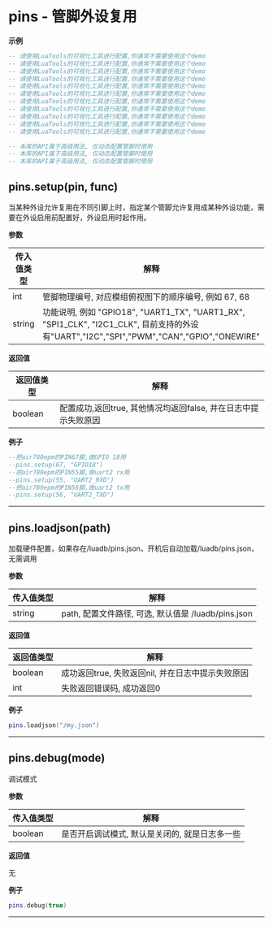 # pins - 管脚外设复用

**示例**

```lua
-- 请使用LuaTools的可视化工具进行配置,你通常不需要使用这个demo
-- 请使用LuaTools的可视化工具进行配置,你通常不需要使用这个demo
-- 请使用LuaTools的可视化工具进行配置,你通常不需要使用这个demo
-- 请使用LuaTools的可视化工具进行配置,你通常不需要使用这个demo
-- 请使用LuaTools的可视化工具进行配置,你通常不需要使用这个demo
-- 请使用LuaTools的可视化工具进行配置,你通常不需要使用这个demo
-- 请使用LuaTools的可视化工具进行配置,你通常不需要使用这个demo
-- 请使用LuaTools的可视化工具进行配置,你通常不需要使用这个demo
-- 请使用LuaTools的可视化工具进行配置,你通常不需要使用这个demo
-- 请使用LuaTools的可视化工具进行配置,你通常不需要使用这个demo
-- 请使用LuaTools的可视化工具进行配置,你通常不需要使用这个demo

-- 本库的API属于高级用法, 仅动态配置管脚时使用
-- 本库的API属于高级用法, 仅动态配置管脚时使用
-- 本库的API属于高级用法, 仅动态配置管脚时使用

```

## pins.setup(pin, func)



当某种外设允许复用在不同引脚上时，指定某个管脚允许复用成某种外设功能，需要在外设启用前配置好，外设启用时起作用。

**参数**

|传入值类型|解释|
|-|-|
|int|管脚物理编号, 对应模组俯视图下的顺序编号, 例如 67, 68|
|string|功能说明, 例如 "GPIO18", "UART1_TX", "UART1_RX", "SPI1_CLK", "I2C1_CLK", 目前支持的外设有"UART","I2C","SPI","PWM","CAN","GPIO","ONEWIRE"|

**返回值**

|返回值类型|解释|
|-|-|
|boolean|配置成功,返回true, 其他情况均返回false, 并在日志中提示失败原因|

**例子**

```lua
--把air780epm的PIN67脚,做GPIO 18用
--pins.setup(67, "GPIO18")
--把air780epm的PIN55脚,做uart2 rx用
--pins.setup(55, "UART2_RXD")
--把air780epm的PIN56脚,做uart2 tx用
--pins.setup(56, "UART2_TXD")

```

---

## pins.loadjson(path)



加载硬件配置，如果存在/luadb/pins.json，开机后自动加载/luadb/pins.json，无需调用

**参数**

|传入值类型|解释|
|-|-|
|string|path, 配置文件路径, 可选, 默认值是 /luadb/pins.json|

**返回值**

|返回值类型|解释|
|-|-|
|boolean|成功返回true, 失败返回nil, 并在日志中提示失败原因|
|int|失败返回错误码, 成功返回0|

**例子**

```lua
pins.loadjson("/my.json")

```

---

## pins.debug(mode)



调试模式

**参数**

|传入值类型|解释|
|-|-|
|boolean|是否开启调试模式, 默认是关闭的, 就是日志多一些|

**返回值**

无

**例子**

```lua
pins.debug(true)

```

---

